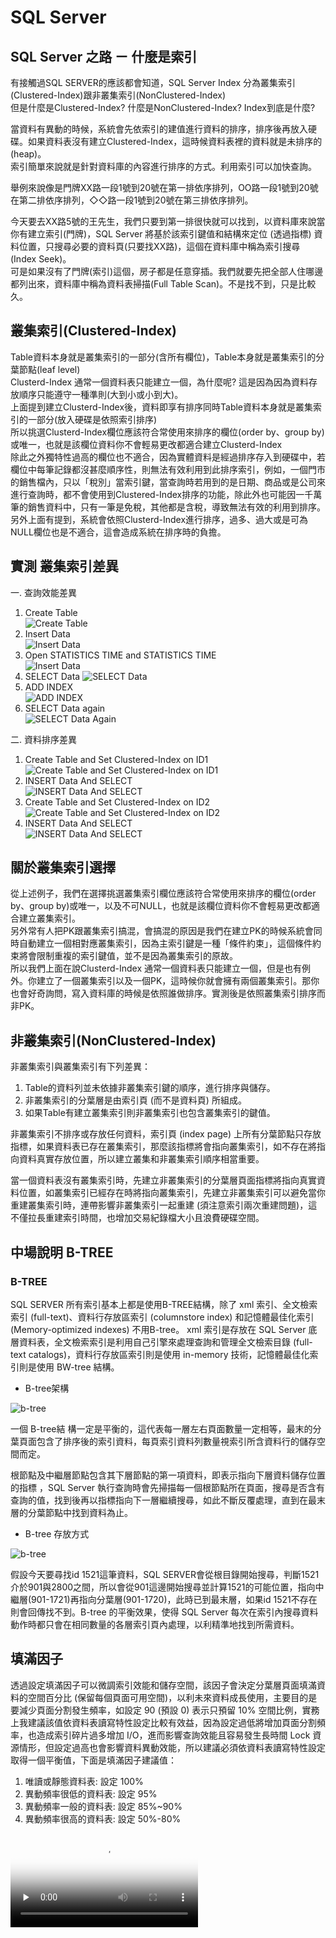 # SQL Server  

## SQL Server 之路 ㄧ 什麼是索引  

有接觸過SQL SERVER的應該都會知道，SQL Server Index 分為叢集索引(Clustered-Index)跟非叢集索引(NonClustered-Index)  
但是什麼是Clustered-Index? 什麼是NonClustered-Index? Index到底是什麼?  

當資料有異動的時候，系統會先依索引的建值進行資料的排序，排序後再放入硬碟。如果資料表沒有建立Clustered-Index，這時候資料表裡的資料就是未排序的(heap)。  
索引簡單來說就是針對資料庫的內容進行排序的方式。利用索引可以加快查詢。  

舉例來說像是門牌XX路一段1號到20號在第一排依序排列，OO路一段1號到20號在第二排依序排列，◇◇路一段1號到20號在第三排依序排列。  

今天要去XX路5號的王先生，我們只要到第一排很快就可以找到，以資料庫來說當你有建立索引(門牌)，SQL Server 將基於該索引鍵值和結構來定位 (透過指標) 資料位置，只搜尋必要的資料頁(只要找XX路)，這個在資料庫中稱為索引搜尋 (Index Seek)。  
可是如果沒有了門牌(索引)這個，房子都是任意穿插。我們就要先把全部人住哪邊都列出來，資料庫中稱為資料表掃描(Full Table Scan)。不是找不到，只是比較久。  

## 叢集索引(Clustered-Index)  

Table資料本身就是叢集索引的一部分(含所有欄位)，Table本身就是叢集索引的分葉節點(leaf level)  
Clusterd-Index 通常一個資料表只能建立一個，為什麼呢? 這是因為因為資料存放順序只能遵守一種準則(大到小或小到大)。  
上面提到建立Clusterd-Index後，資料即享有排序同時Table資料本身就是叢集索引的一部分(放入硬碟是依照索引排序)  
所以挑選Clusterd-Index欄位應該符合常使用來排序的欄位(order by、group by)或唯一，也就是該欄位資料你不會輕易更改都適合建立Clusterd-Index  
除此之外獨特性過高的欄位也不適合，因為實體資料是經過排序存入到硬碟中，若欄位中每筆記錄都沒甚麼順序性，則無法有效利用到此排序索引，例如，一個門市的銷售檔內，只以「稅別」當索引鍵，當查詢時若用到的是日期、商品或是公司來進行查詢時，都不會使用到Clustered-Index排序的功能，除此外也可能因一千萬筆的銷售資料中，只有一筆是免稅，其他都是含稅，導致無法有效的利用到排序。  
另外上面有提到，系統會依照Clusterd-Index進行排序，過多、過大或是可為NULL欄位也是不適合，這會造成系統在排序時的負擔。  

## 實測 叢集索引差異  

一. 查詢效能差異

1. Create Table  
![Create Table](imgs/p1.png)  
2. Insert Data  
![Insert Data ](imgs/p2.png)  
3. Open STATISTICS TIME and STATISTICS TIME  
![Insert Data](imgs/p3.png)  
4. SELECT Data 
![SELECT Data](imgs/p4.png)  
5. ADD INDEX  
![ADD INDEX](imgs/p5.png)  
6. SELECT Data again  
![SELECT Data Again](imgs/p6.png)  

二. 資料排序差異  

1. Create Table and Set Clustered-Index on ID1  
![Create Table and Set Clustered-Index on ID1](imgs/p7.png)  
2. INSERT Data And SELECT  
![INSERT Data And SELECT](imgs/p8.png)  
3. Create Table and Set Clustered-Index on ID2  
![Create Table and Set Clustered-Index on ID2](imgs/p9.png)  
4. INSERT Data And SELECT  
![INSERT Data And SELECT](imgs/p10.png)  

## 關於叢集索引選擇

從上述例子，我們在選擇挑選叢集索引欄位應該符合常使用來排序的欄位(order by、group by)或唯一，以及不可NULL，也就是該欄位資料你不會輕易更改都適合建立叢集索引。  
另外常有人把PK跟叢集索引搞混，會搞混的原因是我們在建立PK的時候系統會同時自動建立一個相對應叢集索引，因為主索引鍵是一種「條件約束」，這個條件約束將會限制重複的索引鍵值，並不是因為叢集索引的原故。  
所以我們上面在說Clusterd-Index 通常一個資料表只能建立一個，但是也有例外。你建立了一個叢集索引以及一個PK，這時候你就會擁有兩個叢集索引。那你也會好奇詢問，寫入資料庫的時候是依照誰做排序。實測後是依照叢集索引排序而非PK。  

## 非叢集索引(NonClustered-Index)  

非叢集索引與叢集索引有下列差異：  

1. Table的資料列並未依據非叢集索引鍵的順序，進行排序與儲存。  
2. 非叢集索引的分葉層是由索引頁 (而不是資料頁) 所組成。  
3. 如果Table有建立叢集索引則非叢集索引也包含叢集索引的鍵值。  

非叢集索引不排序或存放任何資料，索引頁 (index page) 上所有分葉節點只存放指標，如果資料表已存在叢集索引，那麼該指標將會指向叢集索引，如不存在將指向資料真實存放位置，所以建立叢集和非叢集索引順序相當重要。

當一個資料表沒有叢集索引時，先建立非叢集索引的分葉層頁面指標將指向真實資料位置，如叢集索引已經存在時將指向叢集索引，先建立非叢集索引可以避免當你重建叢集索引時，連帶影響非叢集索引一起重建 (須注意索引兩次重建問題)，這不僅拉長重建索引時間，也增加交易紀錄檔大小且浪費硬碟空間。

## 中場說明 B-TREE  

### B-TREE  

SQL SERVER 所有索引基本上都是使用B-TREE結構，除了 xml 索引、全文檢索索引 (full-text)、資料行存放區索引 (columnstore index) 和記憶體最佳化索引 (Memory-optimized indexes) 不用B-tree。 xml 索引是存放在 SQL Server 底層資料表，全文檢索索引是利用自己引擎來處理查詢和管理全文檢索目錄 (full-text catalogs)，資料行存放區索引則是使用 in-memory 技術，記憶體最佳化索引則是使用 BW-tree 結構。  

* B-tree架構  
  
![b-tree](imgs/p11.png)  

一個 B-tree結 構一定是平衡的，這代表每一層左右頁面數量一定相等，最末的分葉頁面包含了排序後的索引資料，每頁索引資料列數量視索引所含資料行的儲存空間而定。

根節點及中繼層節點包含其下層節點的第一項資料，即表示指向下層資料儲存位置的指標 ，SQL Server 執行查詢時會先掃描每一個根節點所在頁面，搜尋是否含有查詢的值，找到後再以指標指向下一層繼續搜尋，如此不斷反覆處理，直到在最末層的分葉節點中找到資料為止。  

* B-tree 存放方式  

![b-tree](imgs/p12.png)  

假設今天要尋找id 1521這筆資料，SQL SERVER會從根目錄開始搜尋，判斷1521 介於901與2800之間，所以會從901這邊開始搜尋並計算1521的可能位置，指向中繼層(901-1721)再指向分葉層(901-1720)，此時已到最末層，如果id 1521不存在則會回傳找不到。B-tree 的平衡效果，使得 SQL Server 每次在索引內搜尋資料動作時都只會在相同數量的各層索引頁內處理，以利精準地找到所需資料。  

## 填滿因子

透過設定填滿因子可以微調索引效能和儲存空間，該因子會決定分葉層頁面填滿資料的空間百分比 (保留每個頁面可用空間)，以利未來資料成長使用，主要目的是要減少頁面分割發生頻率，如設定 90 (預設 0) 表示只預留 10% 空間比例，實務上我建議該值依資料表讀寫特性設定比較有效益，因為設定過低將增加頁面分割頻率，也造成索引碎片過多增加 I/O，進而影響查詢效能且容易發生長時間 Lock 資源情形，但設定過高也會影響資料異動效能，所以建議必須依資料表讀寫特性設定取得一個平衡值，下面是填滿因子建議值：  

1. 唯讀或靜態資料表: 設定 100%  
2. 異動頻率很低的資料表: 設定 95%  
3. 異動頻率一般的資料表: 設定 85%~90%
4. 異動頻率很高的資料表: 設定 50%-80%  

<video id="video" controls="" preload="none" poster="http://media.w3.org/2010/05/sintel/poster.png">
      <source id="mp4" src="http://media.w3.org/2010/05/sintel/trailer.mp4" type="video/mp4">
      <source id="webm" src="http://media.w3.org/2010/05/sintel/trailer.webm" type="video/webm">
      <source id="ogv" src="http://media.w3.org/2010/05/sintel/trailer.ogv" type="video/ogg">
      
</video>